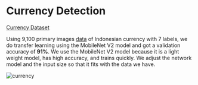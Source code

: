 # Currency Detection

[Currency Dataset](https://www.kaggle.com/datasets/najmaaaaaaaaa/currencyhp)

Using 9,100 primary images [data](https://www.kaggle.com/datasets/najmaaaaaaaaa/currencyhp) of Indonesian currency with 7 labels, we do transfer learning using the MobileNet V2 model and got a validation accuracy of **91%**. We use the MobileNet V2 model because it is a light weight model, has high accuracy, and trains quickly.
We adjust the network model and the input size so that it fits with the data we have.


![currency](https://user-images.githubusercontent.com/76579538/173192217-87d0bf4a-05eb-4aa2-8890-d92b00f89b85.png)

